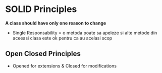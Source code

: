 # SOLID Principles

<b>A class should have only one reason to change</b>

- Single Responsability = o metoda poate sa apeleze si alte metode din aceeasi clasa este ok pentru ca au acelasi scop

## Open Closed Principles

- Opened for extensions & Closed for modifications
